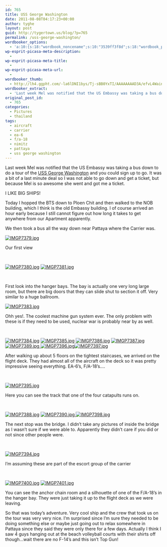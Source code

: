 ```yaml
---
id: 765
title: USS George Washington
date: 2011-08-08T04:17:23+00:00
author: tyghe
layout: post
guid: http://tygertown.us/blog/?p=765
permalink: /uss-george-washington/
wordbooker_options:
  - 'a:10:{s:18:"wordbook_noncename";s:10:"3539ff3f8d";s:18:"wordbook_page_post";s:4:"-100";s:18:"wordbook_orandpage";s:1:"2";s:23:"wordbook_default_author";s:1:"2";s:23:"wordbook_extract_length";s:3:"256";s:19:"wordbook_actionlink";s:3:"300";s:26:"wordbooker_publish_default";s:2:"on";s:18:"wordbook_attribute";s:31:"Posted a new post on their blog";s:29:"wordbooker_status_update_text";s:35:": New blog post :  %title% - %link%";s:20:"wordbook_comment_get";s:2:"on";}'
wp-esprit-picasa-meta-description:
  - 
wp-esprit-picasa-meta-title:
  - 
wp-esprit-picasa-meta-url:
  - 
wordbooker_thumb:
  - http://lh4.ggpht.com/-la6lDNI1bys/Tj-sBB0YxTI/AAAAAAAAD3A/efvL4WainSc/s200/IMGP7379.jpg
wordbooker_extract:
  - 'Last week Mel was notified that the US Embassy was taking a bus down to do a tour of the USS George Washington and you could sign up to go. It was a bit of a last minute deal so I was not able to go down and get a ticket, but because Mel is so awesome  ...'
original_post_id:
  - 765
categories:
  - Pictures
  - thailand
tags:
  - aircraft
  - carrier
  - ea-6
  - f/a-18
  - nimitz
  - pattaya
  - uss george washington
---
```

Last week Mel was notified that the US Embassy was taking a bus down to do a tour of the <a title="USS George Washington" href="http://en.wikipedia.org/wiki/USS_George_Washington_(CVN-73)" target="_blank">USS George Washington</a> and you could sign up to go. It was a bit of a last minute deal so I was not able to go down and get a ticket, but because Mel is so awesome she went and got me a ticket.

I LIKE BIG SHIPS!<!--more-->

Today I hopped the BTS down to Ploen Chit and then walked to the NOB building, which I think is the old Embassy building. I of course arrived an hour early because I still cannot figure out how long it takes to get anywhere from our Apartment apparently.

We then took a bus all the way down near Pattaya where the Carrier was.

<a href="http://lh4.ggpht.com/-la6lDNI1bys/Tj-sBB0YxTI/AAAAAAAAD3A/efvL4WainSc/s800/IMGP7379.jpg" rel="lightbox[765]"><img src="http://lh4.ggpht.com/-la6lDNI1bys/Tj-sBB0YxTI/AAAAAAAAD3A/efvL4WainSc/s200/IMGP7379.jpg" alt="IMGP7379.jpg" /></a>

Our first view

&nbsp;

<a href="http://lh4.ggpht.com/--602m9AJs6U/Tj-sB0X5aFI/AAAAAAAAD3E/_5SLaEM0z7g/s800/IMGP7380.jpg" rel="lightbox[765]"><img src="http://lh4.ggpht.com/--602m9AJs6U/Tj-sB0X5aFI/AAAAAAAAD3E/_5SLaEM0z7g/s200/IMGP7380.jpg" alt="IMGP7380.jpg" /></a> <a href="http://lh4.ggpht.com/-ZjmotnMSizE/Tj-sCtjmkHI/AAAAAAAAD3I/YbBIEceYxAg/s800/IMGP7381.jpg" rel="lightbox[765]"><img src="http://lh4.ggpht.com/-ZjmotnMSizE/Tj-sCtjmkHI/AAAAAAAAD3I/YbBIEceYxAg/s200/IMGP7381.jpg" alt="IMGP7381.jpg" /></a>

&nbsp;

First look into the hanger bays. The bay is actually one very long large room, but there are big doors that they can slide shut to section it off. Very similar to a huge ballroom.

<a href="http://lh3.ggpht.com/-CIbLpWn7-4Q/Tj-sDZ8aiUI/AAAAAAAAD3M/7L186oRuIx0/s800/IMGP7383.jpg" rel="lightbox[765]"><img src="http://lh3.ggpht.com/-CIbLpWn7-4Q/Tj-sDZ8aiUI/AAAAAAAAD3M/7L186oRuIx0/s200/IMGP7383.jpg" alt="IMGP7383.jpg" /></a>

Ohh yes!. The coolest machine gun system ever. The only problem with these is if they need to be used, nuclear war is probably near by as well.

&nbsp;

<a href="http://lh5.ggpht.com/-FJRL0n8gm4w/Tj-sECKRoaI/AAAAAAAAD3Q/gFzbFiD3Moo/s800/IMGP7384.jpg" rel="lightbox[765]"><img src="http://lh5.ggpht.com/-FJRL0n8gm4w/Tj-sECKRoaI/AAAAAAAAD3Q/gFzbFiD3Moo/s200/IMGP7384.jpg" alt="IMGP7384.jpg" /></a> <a href="http://lh4.ggpht.com/-43SscGH4ewI/Tj-sE_8BzbI/AAAAAAAAD3U/iLhuD5aFSJM/s800/IMGP7385.jpg" rel="lightbox[765]"><img src="http://lh4.ggpht.com/-43SscGH4ewI/Tj-sE_8BzbI/AAAAAAAAD3U/iLhuD5aFSJM/s200/IMGP7385.jpg" alt="IMGP7385.jpg" /></a> <a href="http://lh5.ggpht.com/-HhwhzbyHTxc/Tj-sFULcSkI/AAAAAAAAD3Y/uhCY3d7uxWk/s800/IMGP7386.jpg" rel="lightbox[765]"><img src="http://lh5.ggpht.com/-HhwhzbyHTxc/Tj-sFULcSkI/AAAAAAAAD3Y/uhCY3d7uxWk/s200/IMGP7386.jpg" alt="IMGP7386.jpg" /></a> <a href="http://lh6.ggpht.com/-jei1zfHaO4c/Tj-sGItOTlI/AAAAAAAAD3c/XenPzsRBNic/s800/IMGP7387.jpg" rel="lightbox[765]"><img src="http://lh6.ggpht.com/-jei1zfHaO4c/Tj-sGItOTlI/AAAAAAAAD3c/XenPzsRBNic/s200/IMGP7387.jpg" alt="IMGP7387.jpg" /></a> <a href="http://lh4.ggpht.com/-hMSWSBZHtU0/Tj-sHqBm9qI/AAAAAAAAD3k/4k42HU9q8RI/s800/IMGP7389.jpg" rel="lightbox[765]"><img src="http://lh4.ggpht.com/-hMSWSBZHtU0/Tj-sHqBm9qI/AAAAAAAAD3k/4k42HU9q8RI/s200/IMGP7389.jpg" alt="IMGP7389.jpg" /> </a><a href="http://lh6.ggpht.com/-9rXV19CZayc/Tj-sKdQpwgI/AAAAAAAAD30/KWOWACzl_8o/s800/IMGP7396.jpg" rel="lightbox[765]"><img src="http://lh6.ggpht.com/-9rXV19CZayc/Tj-sKdQpwgI/AAAAAAAAD30/KWOWACzl_8o/s200/IMGP7396.jpg" alt="IMGP7396.jpg" /></a><a href="http://lh6.ggpht.com/-OkBcwgv8Euk/Tj-sKydjrWI/AAAAAAAAD34/TiIz0nFxyzg/s800/IMGP7397.jpg" rel="lightbox[765]"><img src="http://lh6.ggpht.com/-OkBcwgv8Euk/Tj-sKydjrWI/AAAAAAAAD34/TiIz0nFxyzg/s200/IMGP7397.jpg" alt="IMGP7397.jpg" /></a>

After walking up about 5 floors on the tightest staircases, we arrived on the flight deck. They had almost all of the aircraft on the deck so it was pretty impressive seeing everything. EA-6&#8217;s, F/A-18&#8217;s&#8230;.

&nbsp;

<a href="http://lh6.ggpht.com/-8CrwQ69NtAE/Tj-sJq2ErhI/AAAAAAAAD3w/FMfOy6rUS-Q/s800/IMGP7395.jpg" rel="lightbox[765]"><img src="http://lh6.ggpht.com/-8CrwQ69NtAE/Tj-sJq2ErhI/AAAAAAAAD3w/FMfOy6rUS-Q/s200/IMGP7395.jpg" alt="IMGP7395.jpg" /></a>

Here you can see the track that one of the four catapults runs on.

&nbsp;

<a href="http://lh6.ggpht.com/-Sa59j7FFmIc/Tj-sG6JbebI/AAAAAAAAD3g/qsVVYBgJqw4/s800/IMGP7388.jpg" rel="lightbox[765]"><img src="http://lh6.ggpht.com/-Sa59j7FFmIc/Tj-sG6JbebI/AAAAAAAAD3g/qsVVYBgJqw4/s200/IMGP7388.jpg" alt="IMGP7388.jpg" /></a> <a href="http://lh4.ggpht.com/-QmpVQ5McGCw/Tj-sIXmr_zI/AAAAAAAAD3o/hJGq0-NlxCs/s800/IMGP7390.jpg" rel="lightbox[765]"><img src="http://lh4.ggpht.com/-QmpVQ5McGCw/Tj-sIXmr_zI/AAAAAAAAD3o/hJGq0-NlxCs/s200/IMGP7390.jpg" alt="IMGP7390.jpg" /> </a><a href="http://lh3.ggpht.com/-z87eVBPqCpY/Tj-sLUY-pjI/AAAAAAAAD38/_jwuD3chkhU/s800/IMGP7398.jpg" rel="lightbox[765]"><img src="http://lh3.ggpht.com/-z87eVBPqCpY/Tj-sLUY-pjI/AAAAAAAAD38/_jwuD3chkhU/s200/IMGP7398.jpg" alt="IMGP7398.jpg" /></a>

The next stop was the bridge. I didn&#8217;t take any pictures of inside the bridge as I wasn&#8217;t sure if we were able to. Apparently they didn&#8217;t care if you did or not since other people were.

&nbsp;

<a href="http://lh4.ggpht.com/-X4vT1gYSaMs/Tj-sI_OBV3I/AAAAAAAAD3s/uFW6pRRHFWs/s800/IMGP7394.jpg" rel="lightbox[765]"><img src="http://lh4.ggpht.com/-X4vT1gYSaMs/Tj-sI_OBV3I/AAAAAAAAD3s/uFW6pRRHFWs/s200/IMGP7394.jpg" alt="IMGP7394.jpg" /></a>

I&#8217;m assuming these are part of the escort group of the carrier

&nbsp;

<a href="http://lh4.ggpht.com/-mAk3rtRBrP8/Tj-sMOU0tDI/AAAAAAAAD4A/Z6xpgT8mFvI/s800/IMGP7400.jpg" rel="lightbox[765]"><img src="http://lh4.ggpht.com/-mAk3rtRBrP8/Tj-sMOU0tDI/AAAAAAAAD4A/Z6xpgT8mFvI/s200/IMGP7400.jpg" alt="IMGP7400.jpg" /></a> <a href="http://lh3.ggpht.com/-oTQAymRFlnI/Tj-sM06k-9I/AAAAAAAAD4E/YO2LZYPF5aA/s800/IMGP7401.jpg" rel="lightbox[765]"><img src="http://lh3.ggpht.com/-oTQAymRFlnI/Tj-sM06k-9I/AAAAAAAAD4E/YO2LZYPF5aA/s200/IMGP7401.jpg" alt="IMGP7401.jpg" /></a>

You can see the anchor chain room and a silhouette of one of the F/A-18&#8217;s in the hanger bay. They were just taking it up to the flight deck as we were leaving.

So that was today&#8217;s adventure. Very cool ship and the crew that took us on the tour was very very nice. I&#8217;m surprised since I&#8217;m sure they needed to be doing something else or maybe just going out to relax somewhere in Pattaya since they said they were only there for a few days. Actually I think I saw 4 guys hanging out at the beach volleyball courts with their shirts off though&#8230;wait there are no F-14&#8217;s and this isn&#8217;t Top Gun!
